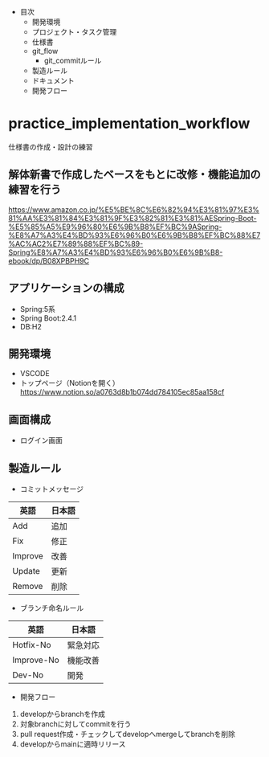 
- 目次
  - 開発環境
  - プロジェクト・タスク管理
  - 仕様書
  - git_flow
    - git_commitルール
  - 製造ルール
  - ドキュメント
  - 開発フロー


# practice_implementation_workflow
仕様書の作成・設計の練習

## 解体新書で作成したベースをもとに改修・機能追加の練習を行う
https://www.amazon.co.jp/%E5%BE%8C%E6%82%94%E3%81%97%E3%81%AA%E3%81%84%E3%81%9F%E3%82%81%E3%81%AESpring-Boot-%E5%85%A5%E9%96%80%E6%9B%B8%EF%BC%9ASpring-%E8%A7%A3%E4%BD%93%E6%96%B0%E6%9B%B8%EF%BC%88%E7%AC%AC2%E7%89%88%EF%BC%89-Spring%E8%A7%A3%E4%BD%93%E6%96%B0%E6%9B%B8-ebook/dp/B08XPBPH9C

## アプリケーションの構成
- Spring:5系
- Spring Boot:2.4.1
- DB:H2

## 開発環境
- VSCODE
- トップページ（Notionを開く）
https://www.notion.so/a0763d8b1b074dd784105ec85aa158cf

## 画面構成
- ログイン画面

## 製造ルール

- コミットメッセージ

|英語|日本語|
|---|---|
|Add|追加|
|Fix|修正|
|Improve|改善|
|Update|更新|
|Remove|削除|

- ブランチ命名ルール

|英語|日本語|
|---|---|
|Hotfix-No|緊急対応|
|Improve-No|機能改善|
|Dev-No|開発|


- 開発フロー
1. developからbranchを作成
2. 対象branchに対してcommitを行う
3. pull request作成・チェックしてdevelopへmergeしてbranchを削除
4. developからmainに適時リリース
